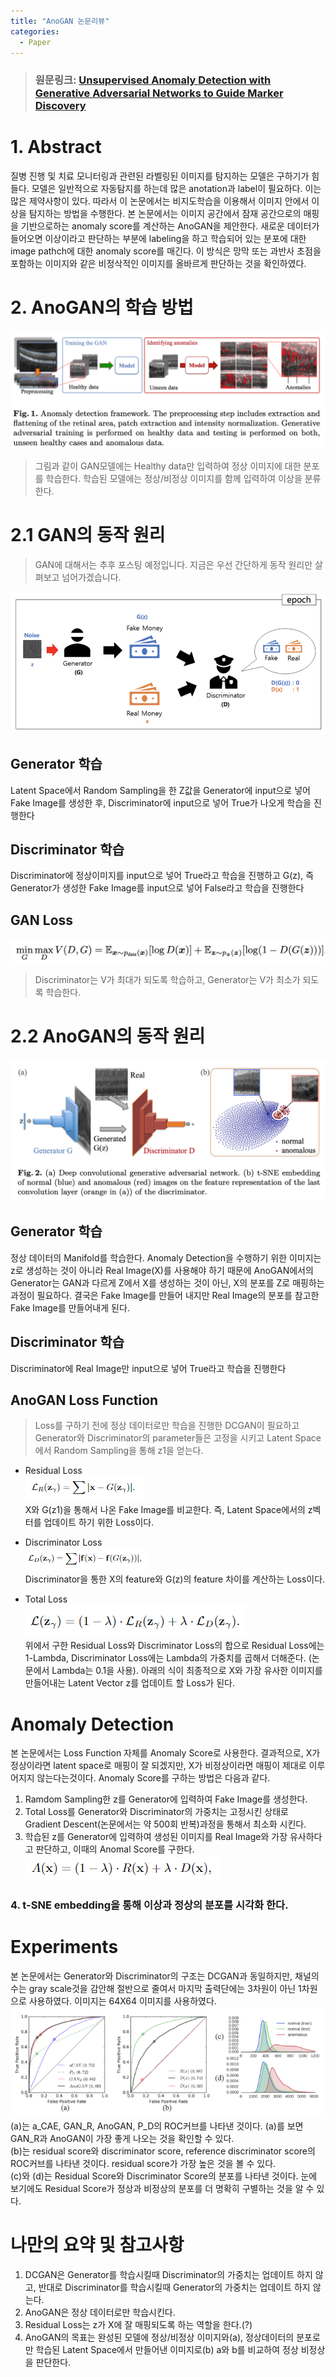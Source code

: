 ```yaml
---
title: "AnoGAN 논문리뷰"
categories:
  - Paper
---
```


> ### 원문링크: [Unsupervised Anomaly Detection with Generative Adversarial Networks to Guide Marker Discovery](https://arxiv.org/pdf/1703.05921.pdf)


# 1. Abstract
질병 진행 및 치료 모니터링과 관련된 라벨링된 이미지를 탐지하는 모델은 구하기가 힘들다. 모델은 일반적으로 자동탐지를 하는데 많은 anotation과 label이 필요하다. 이는 많은 제약사항이 있다. 따라서 이 논문에서는 비지도학습을 이용해서 이미지 안에서 이상을 탐지하는 방법을 수행한다. 본 논문에서는 이미지 공간에서 잠재 공간으로의 매핑을 기반으로하는 anomaly score를 계산하는 AnoGAN을 제안한다. 새로운 데이터가 들어오면 이상이라고 판단하는 부분에 labeling을 하고 학습되어 있는 분포에 대한 image pathch에 대한 anomaly score를 매긴다. 이 방식은 망막 또는 과반사 초점을 포함하는 이미지와 같은 비정삭적인 이미지를 올바르게 판단하는 것을 확인하였다.  



# 2. AnoGAN의 학습 방법
![anogan_fig1](/assets/images/anogan/anogan_fig1.png)
> 그림과 같이 GAN모델에는 Healthy data만 입력하여 정상 이미지에 대한 분포를 학습한다. 학습된 모델에는 정상/비정상 이미지를 함께 입력하여 이상을 분류한다.  



# 2.1 GAN의 동작 원리
> GAN에 대해서는 추후 포스팅 예정입니다. 지금은 우선 간단하게 동작 원리만 살펴보고 넘어가겠습니다.

![gan](/assets/images/anogan/gan.png)
## Generator 학습
Latent Space에서 Random Sampling을 한 Z값을 Generator에 input으로 넣어 Fake Image를 생성한 후, Discriminator에 input으로 넣어 True가 나오게 학습을 진행한다
## Discriminator 학습
Discriminator에 정상이미지를 input으로 넣어 True라고 학습을 진행하고 G(z), 즉 Generator가 생성한 Fake Image를 input으로 넣어 False라고 학습을 진행한다
## GAN Loss
![gan_loss](/assets/images/anogan/gan_loss.png)
> Discriminator는 V가 최대가 되도록 학습하고, Generator는 V가 최소가 되도록 학습한다.



# 2.2 AnoGAN의 동작 원리
![gan_loss](/assets/images/anogan/anogan_fig2.png)
## Generator 학습
정상 데이터의 Manifold를 학습한다. Anomaly Detection을 수행하기 위한 이미지는 z로 생성하는 것이 아니라 Real Image(X)를 사용해야 하기 때문에 AnoGAN에서의 Generator는 GAN과 다르게 Z에서 X를 생성하는 것이 아닌, X의 분포를 Z로 매핑하는 과정이 필요하다. 결국은 Fake Image를 만들어 내지만 Real Image의 분포를 참고한 Fake Image를 만들어내게 된다.
## Discriminator 학습
Discriminator에 Real Image만 input으로 넣어 True라고 학습을 진행한다
## AnoGAN Loss Function
> Loss를 구하기 전에 정상 데이터로만 학습을 진행한 DCGAN이 필요하고 Generator와 Discriminator의 parameter들은 고정을 시키고 Latent Space에서 Random Sampling을 통해 z1을 얻는다.

- Residual Loss  
![residual_loss](/assets/images/anogan/residual_loss.png)  
X와 G(z1)을 통해서 나온 Fake Image를 비교한다. 즉, Latent Space에서의 z벡터를 업데이트 하기 위한 Loss이다.



- Discriminator Loss  
![discriminator_loss](/assets/images/anogan/discriminator_loss.png)  
Discriminator을 통한 X의 feature와 G(z)의 feature 차이를 계산하는 Loss이다.



- Total Loss  
![total_loss](/assets/images/anogan/total_loss.png)  
위에서 구한 Residual Loss와 Discriminator Loss의 합으로 Residual Loss에는 1-Lambda, Discriminator Loss에는 Lambda의 가중치를 곱해서 더해준다. (논문에서 Lambda는 0.1을 사용). 아래의 식이 최종적으로 X와 가장 유사한 이미지를 만들어내는 Latent Vector z를 업데이트 할 Loss가 된다.



# Anomaly Detection
본 논문에서는 Loss Function 자체를 Anomaly Score로 사용한다. 결과적으로, X가 정상이라면 latent space로 매핑이 잘 되겠지만, X가 비정상이라면 매핑이 제대로 이루어지지 않는다는것이다. Anomaly Score를 구하는 방법은 다음과 같다.
1. Ramdom Sampling한 z를 Generator에 입력하여 Fake Image를 생성한다.
2. Total Loss를 Generator와 Discriminator의 가중치는 고정시킨 상태로 Gradient Descent(논문에서는 약 500회 반복)과정을 통해서 최소화 시킨다. 
3. 학습된 z를 Generator에 입력하여 생성된 이미지를 Real Image와 가장 유사하다고 판단하고, 이때의 Anomal Score를 구한다. 
![anomaly_score](/assets/images/anogan/anomaly_score.png)  
### 4. t-SNE embedding을 통해 이상과 정상의 분포를 시각화 한다. 



# Experiments
본 논문에서는 Generator와 Discriminator의 구조는 DCGAN과 동일하지만, 채널의 수는 gray scale것을 감안해 절반으로 줄여서 마지막 출력단에는 3차원이 아닌 1차원으로 사용하였다. 이미지는 64X64 이미지를 사용하였다.  
![experiment](/assets/images/anogan/experiment.png)  
(a)는 a_CAE, GAN_R, AnoGAN, P_D의 ROC커브를 나타낸 것이다. (a)를 보면 GAN_R과 AnoGAN이 가장 좋게 나오는 것을 확인할 수 있다.  
(b)는 residual score와 discriminator score, reference discriminator score의 ROC커브를 나타낸 것이다. residual score가 가장 높은 것을 볼 수 있다.   
(c)와 (d)는 Residual Score와 Discriminator Score의 분포를 나타낸 것이다. 눈에 보기에도 Residual Score가 정상과 비정상의 분포를 더 명확히 구별하는 것을 알 수 있다. 



# 나만의 요약 및 참고사항
1. DCGAN은 Generator를 학습시킬때 Discriminator의 가중치는 업데이트 하지 않고, 반대로 Discriminator를 학습시킬때 Generator의 가중치는 업데이트 하지 않는다.
2. AnoGAN은 정상 데이터로만 학습시킨다.
3. Residual Loss는 z가 X에 잘 매핑되도록 하는 역할을 한다.(?)
4. AnoGAN의 목표는 완성된 모델에 정상/비정상 이미지와(a), 정상데이터의 분포로만 학습된 Latent Space에서 만들어낸 이미지로(b) a와 b를 비교하여 정상 비정상을 판단한다.
